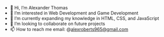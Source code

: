 - 👋 Hi, I’m Alexander Thomas
- 👀 I’m interested in Web Development and Game Development
- 🌱 I’m currently expanding my knowledge in HTML, CSS, and JavaScript
- 💞️ I’m looking to collaborate on future projects
- 📫 How to reach me email: @alexroberts965@gmail.com

<!---
alextcodes/alextcodes is a ✨ special ✨ repository because its `README.md` (this file) appears on your GitHub profile.
You can click the Preview link to take a look at your changes.
--->
